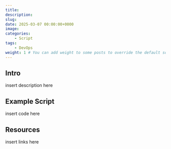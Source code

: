 ```yaml
---
title: 
description: 
slug: 
date: 2025-03-07 00:00:00+0000
image: 
categories:
    - Script
tags:
    - DevOps
weight: 1 # You can add weight to some posts to override the default sorting (date descending)
---
```


## Intro

insert description here

## Example Script

insert code here

## Resources

insert links here
